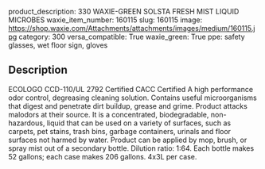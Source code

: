 product_description: 330 WAXIE-GREEN SOLSTA FRESH MIST LIQUID MICROBES
waxie_item_number: 160115
slug: 160115
image: https://shop.waxie.com/Attachments/attachments/images/medium/160115.jpg
category: 300
versa_compatible: True
waxie_green: True
ppe: safety glasses, wet floor sign, gloves

## Description
ECOLOGO CCD-110/UL 2792 Certified CACC Certified A high performance odor control, degreasing cleaning solution. Contains useful microorganisms that digest and penetrate dirt buildup, grease and grime. Product attacks malodors at their source. It is a concentrated, biodegradable, non-hazardous, liquid that can be used on a variety of surfaces, such as carpets, pet stains, trash bins, garbage containers, urinals and floor surfaces not harmed by water. Product can be applied by mop, brush, or spray mist out of a secondary bottle. Dilution ratio: 1:64. Each bottle makes 52 gallons; each case makes 206 gallons. 4x3L per case.
